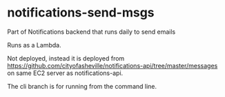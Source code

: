 # notifications-send-msgs
Part of Notifications backend that runs daily to send emails

Runs as a Lambda. 

Not deployed, instead it is deployed from https://github.com/cityofasheville/notifications-api/tree/master/messages
on same EC2 server as notifications-api.

The cli branch is for running from the command line.

